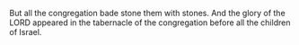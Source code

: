 But all the congregation bade stone them with stones. And the glory of the LORD appeared in the tabernacle of the congregation before all the children of Israel.
